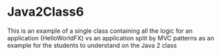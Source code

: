 # Java2Class6

This is an example of a single class containing all the logic for an application (HelloWorldFX) vs an application split by MVC patterns as an example for the students to understand on the Java 2 class
